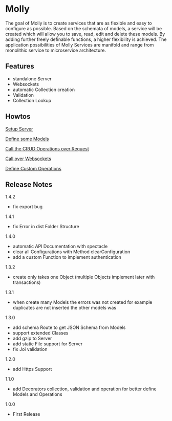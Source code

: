 # Molly

The goal of Molly is to create services that are as flexible and easy to configure as possible. Based on the schemata of models, a service will be created which will allow you to save, read, edit and delete these models. By adding further freely definable functions, a higher flexibility is achieved. The application possibilities of Molly Services are manifold and range from monolithic service to microservice architecture.

## Features

* standalone Server
* Websockets
* automatic Collection creation
* Validation
* Collection Lookup

## Howtos

[Setup Server](https://gitlab.sw-gis.de/root/molly/wikis/setup-server)

[Define some Models](https://gitlab.sw-gis.de/root/molly/wikis/how-to-define-models)

[Call the CRUD Operations over Request](https://gitlab.sw-gis.de/root/molly/wikis/call-over-request)

[Call over Websockets](https://gitlab.sw-gis.de/root/molly/wikis/use-websockets)

[Define Custom Operations](https://gitlab.sw-gis.de/root/molly/wikis/custom-operations)

## Release Notes

1.4.2

* fix export bug

1.4.1

* fix Error in dist Folder Structure

1.4.0

* automatic API Documentation with spectacle
* clear all Configurations with Method clearConfiguration
* add a custom Function to implement authentication

1.3.2

* create only takes one Object (multiple Objects implement later with transactions)

1.3.1

* when create many Models the errors was not created for example duplicates are not inserted the other models was

1.3.0

* add schema Route to get JSON Schema from Models
* support extended Classes
* add gzip to Server
* add static File support for Server
* fix Joi validation

1.2.0

* add Https Support

1.1.0

* add Decorators collection, validation and operation for better define Models and Operations

1.0.0

* First Release
